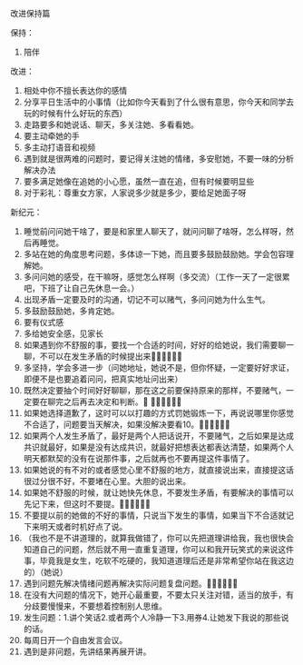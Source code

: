 改进保持篇

保持：
1. 陪伴

改进：
1. 相处中你不擅长表达你的感情
2. 分享平日生活中的小事情（比如你今天看到了什么很有意思，你今天和同学去玩的时候有什么好玩的东西）
3. 走路要多和她说话、聊天，多关注她、多看看她。
4. 要主动牵她的手
5. 多主动打语音和视频
6. 遇到就是很两难的问题时，要记得关注她的情绪，多安慰她，不要一味的分析解决办法
7. 要多满足她像在追她的小心愿，虽然一直在追，但有时候要明显些
8. 对于彩礼：尊重女方家，人家说多少就是多少，要给足她面子呀

新纪元：
1. 睡觉前问问她干啥了，要是和家里人聊天了，就问问聊了啥呀，怎么样呀，然后再睡觉。
2. 多站在她的角度思考问题，多体谅一下她，而且要多鼓励鼓励她。学会包容理解她。
3. 多问问她的感受，在干嘛呀，感觉怎么样啊（多交流）（工作一天了一定很累吧，下班了让自己先休息一会。）
4. 出现矛盾一定要及时的沟通，切记不可以赌气，多问问她为什么生气。
5. 多鼓励鼓励她，多肯定她。
6. 要有仪式感
7. 多给她安全感，见家长
8. 如果遇到你不舒服的事，要找一个合适的时间，好好的给她说，我们需要聊一聊，不可以在发生矛盾的时候提出来🌟🌟🌟🌟🌟🌟
9. 多坚持，学会多进一步（问她地址，她说不是，但你怀疑，一定要好好求证，即便不是也要追着问问，把真实地址问出来）
10. 既然决定要抽个时间好好聊聊，那在这之前要保持原来的那样，不要赌气，一定要在聊完之后再去决定和判断。🌟 🌟🌟🌟🌟🌟🌟
11. 如果她选择道歉了，这时可以以打趣的方式罚她锻炼一下，再说说哪里你感觉不合适了，问题要当天解决，如果没解决要看10。🌟🌟🌟🌟🌟🌟
12. 如果两个人发生矛盾了，最好是两个人把话说开，不要赌气，之后如果是达成共识就最好，如果是没有达成共识，就最好把想表达都表达清楚，如果两个人明天都默契的没有在说那件事，之后就再也不要再提这件事情了。
13. 如果她说的有不对的或者感觉心里不舒服的地方，就直接说出来，直接提这话很过分很不好，不要堵在心里。大胆的说出来。
14. 如果她不舒服的时候，就让她快先休息，不要发生矛盾，有要解决的事情可以先记下来，但这时不要提。🌟🌟🌟🌟🌟🌟
15. 不要提以前的她做的不好的事情，只说当下发生的事情，如果当下不合适就记下来明天或者时机好点了说。
16. （我也不是不讲道理的，就算我做错了，你可以先把道理讲给我，我也很快会知道自己的问题，然后就不用一直重复道理，你可以和我开玩笑式的来说这件事，毕竟我是女生，吃软不吃硬的，我知道道理后还是非常希望你站在我这边的）（她说）
17. 遇到问题先解决情绪问题再解决实际问题复盘问题。🌟🌟🌟🌟🌟🌟
18. 在没有大问题的情况下，她开心最重要，不要太只关注对错，适当的放手，有分歧要慢慢来，不要想着控制别人思维。
19. 发生问题：1.讲个笑话2.或者两个人冷静一下3.用券4.让她发下我说的那些说的话。
20. 每周日开一个自由发言会议。
21. 遇到是非问题，先讲结果再展开讲。
